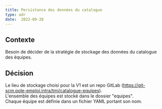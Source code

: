 ```yaml
---
title: Persistance des données du catalogue
type: adr
date:  2022-09-28
---
```

## Contexte

Besoin de décider de la stratégie de stockage des données du catalogue des équipes.

## Décision

Le lieu de stockage choisi pour la V1 est un repo GitLab (https://git-scm.pole-emploi.intra/tmj/catalogue-equipes).  
L'ensemble des équipes est stocké dans le dossier "equipes".  
Chaque équipe est définie dans un fichier YAML portant son nom.  
